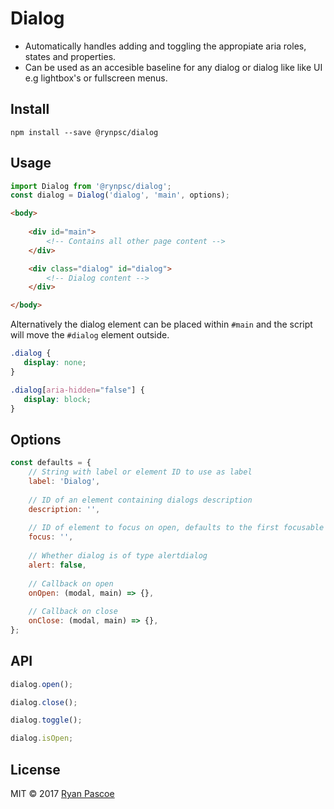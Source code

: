 # Dialog

- Automatically handles adding and toggling the appropiate aria roles, states and properties.
- Can be used as an accesible baseline for any dialog or dialog like like UI e.g lightbox's or fullscreen menus. 

## Install

```
npm install --save @rynpsc/dialog
```

## Usage

```js
import Dialog from '@rynpsc/dialog';
const dialog = Dialog('dialog', 'main', options);
```

```html
<body>
	
	<div id="main">
		<!-- Contains all other page content -->
	</div>

	<div class="dialog" id="dialog">
		<!-- Dialog content -->
	</div>

</body>
```

Alternatively the dialog element can be placed within `#main` and the script will move the `#dialog` element outside.

 ```css
.dialog {
	display: none;
}

.dialog[aria-hidden="false"] {
	display: block;
}
```

## Options

```js
const defaults = {
	// String with label or element ID to use as label
	label: 'Dialog',
	
	// ID of an element containing dialogs description
	description: '',
	
	// ID of element to focus on open, defaults to the first focusable element
	focus: '',
	
	// Whether dialog is of type alertdialog
	alert: false,
	
	// Callback on open
	onOpen: (modal, main) => {},
	
	// Callback on close
	onClose: (modal, main) => {},
};
```

## API

```js
dialog.open();
```

```js
dialog.close();
```

```js
dialog.toggle();
```

```js
dialog.isOpen;
```

## License

MIT &copy; 2017 [Ryan Pascoe](https://github.com/ryan-pascoe)
